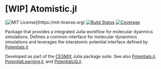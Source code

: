 # [WIP] Atomistic.jl

[![MIT License](https://img.shields.io/badge/License-MIT-blue.svg?style=flat-square")](https://mit-license.org)
[![Build Status](https://github.com/jrdegreeff/Atomistic.jl/workflows/CI/badge.svg)](https://github.com/jrdegreeff/Atomistic.jl/actions)
[![Coverage](https://codecov.io/gh/jrdegreeff/Atomistic.jl/branch/master/graph/badge.svg)](https://codecov.io/gh/jrdegreeff/Atomistic.jl)

Package that provides a integrated Julia workflow for molecular dyanmics simulations. Defines a common interface for molecular dynanmics simulations and leverages the interatomic potential interface defined by [Potentials.jl](https://github.com/cesmix-mit/Potentials.jl).

Developed as part of the [CESMIX](https://computing.mit.edu/cesmix) Julia package suite. See also [Potentials.jl](https://github.com/cesmix-mit/Potentials.jl), [PotentialLearning.jl](https://github.com/cesmix-mit/PotentialLearning.jl), and [PotentialUQ.jl](https://github.com/cesmix-mit/PotentialUQ.jl).
